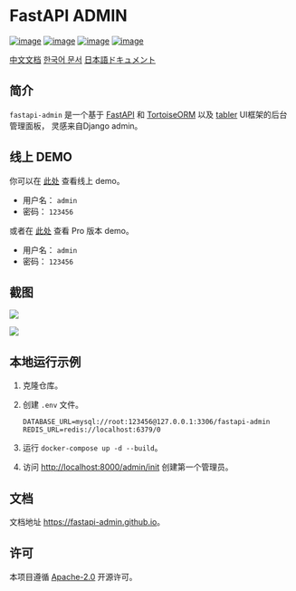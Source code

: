 # FastAPI ADMIN

[![image](https://img.shields.io/pypi/v/fastapi-admin.svg?style=flat)](https://pypi.python.org/pypi/fastapi-admin)
[![image](https://img.shields.io/github/license/fastapi-admin/fastapi-admin)](https://github.com/fastapi-admin/fastapi-admin)
[![image](https://github.com/fastapi-admin/fastapi-admin/workflows/gh-pages/badge.svg)](https://github.com/fastapi-admin/fastapi-admin/actions?query=workflow:gh-pages)
[![image](https://github.com/fastapi-admin/fastapi-admin/workflows/pypi/badge.svg)](https://github.com/fastapi-admin/fastapi-admin/actions?query=workflow:pypi)

[中文文档](./README-zh.md)
[한국어 문서](./README-ko.md)
[日本語ドキュメント](./README-ja.md)

## 简介

`fastapi-admin` 是一个基于 [FastAPI](https://github.com/tiangolo/fastapi)
和 [TortoiseORM](https://github.com/tortoise/tortoise-orm/) 以及 [tabler](https://github.com/tabler/tabler) UI框架的后台管理面板，
灵感来自Django admin。

## 线上 DEMO

你可以在 [此处](https://fastapi-admin.long2ice.io/admin/login) 查看线上 demo。

- 用户名： `admin`
- 密码： `123456`

或者在 [此处](https://fastapi-admin-pro.long2ice.io/admin/login) 查看 Pro 版本 demo。

- 用户名： `admin`
- 密码： `123456`

## 截图

![](https://raw.githubusercontent.com/fastapi-admin/fastapi-admin/dev/images/login.png)

![](https://raw.githubusercontent.com/fastapi-admin/fastapi-admin/dev/images/dashboard.png)

## 本地运行示例

1. 克隆仓库。
2. 创建 `.env` 文件。

   ```dotenv
   DATABASE_URL=mysql://root:123456@127.0.0.1:3306/fastapi-admin
   REDIS_URL=redis://localhost:6379/0
   ```

3. 运行 `docker-compose up -d --build`。
4. 访问 <http://localhost:8000/admin/init> 创建第一个管理员。

## 文档

文档地址 <https://fastapi-admin.github.io>。

## 许可

本项目遵循 [Apache-2.0](https://github.com/fastapi-admin/fastapi-admin/blob/master/LICENSE) 开源许可。
